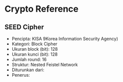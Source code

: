 # Crypto Reference

## SEED Cipher

* Pencipta: KISA 9Korea Information Security Agency)
* Kategori: Block Cipher
* Ukuran block (bit): 128
* Ukuran kunci (bit): 128
* Jumlah round: 16
* Struktur: Nested Feistel Network
* Diturunkan dari: 
* Penerus: 